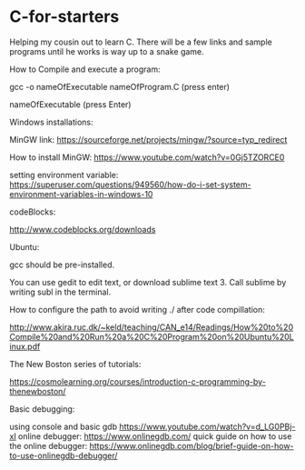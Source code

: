 # C-for-starters
Helping my cousin out to learn C. There will be a few links and sample programs until he works is way up to a snake game.

How to Compile and execute a program: 

gcc -o nameOfExecutable nameOfProgram.C (press enter)

nameOfExecutable (press Enter)


Windows installations:

MinGW link: https://sourceforge.net/projects/mingw/?source=typ_redirect

How to install MinGW: https://www.youtube.com/watch?v=0Gj5TZORCE0

setting environment variable: https://superuser.com/questions/949560/how-do-i-set-system-environment-variables-in-windows-10



codeBlocks:

http://www.codeblocks.org/downloads


Ubuntu:

gcc should be pre-installed.

You can use gedit to edit text, or download sublime text 3. Call sublime by writing subl in the terminal.

How to configure the path to avoid writing ./ after code compillation:

http://www.akira.ruc.dk/~keld/teaching/CAN_e14/Readings/How%20to%20Compile%20and%20Run%20a%20C%20Program%20on%20Ubuntu%20Linux.pdf




The New Boston series of tutorials:

https://cosmolearning.org/courses/introduction-c-programming-by-thenewboston/



Basic debugging:

using console and basic gdb https://www.youtube.com/watch?v=d_LG0PBj-xI
online debugger: https://www.onlinegdb.com/
quick guide on how to use the online debugger: https://www.onlinegdb.com/blog/brief-guide-on-how-to-use-onlinegdb-debugger/
